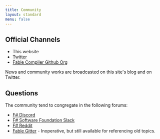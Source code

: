 ```yaml
---
title: Community
layout: standard
menu: false
---
```


## Official Channels

- This website
- [Twitter](https://twitter.com/FableCompiler)
- [Fable Compiler Github Org](https://github.com/fable-compiler/)

News and community works are broadcasted on this site's blog and on Twitter.

## Questions

The community tend to congregate in the following forums:

- [F# Discord](https://discord.com/servers/fsharp-196693847965696000)
- [F# Software Foundation Slack](https://fsharp.org/guides/slack/)
- [F# Reddit](https://www.reddit.com/r/fsharp/)
- [Fable Gitter](https://gitter.im/fable-compiler/Fable) - Inoperative, but still available for referencing old topics.
